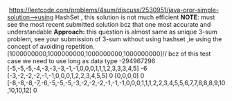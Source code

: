 ​
https://leetcode.com/problems/4sum/discuss/2530951/java-oror-simple-solution-->using HashSet , this solution is not much efficient
**NOTE**: must see the most recent submitted solution bcz that one most accurate and understandable
**Approach:** this question is almost same as unique 3-sum problem, see your submission of 3-sum without using hashset ,ie using the concept of avoiding repetition.
​
[1000000000,1000000000,1000000000,1000000000]// bcz of this test case we need to use long as data type
-294967296
[-5,-5,-5,-4,-3,-3,-3,-1,-1,0,0,0,1,1,1,2,3,3,3,4,5]
-6
[-3,-2,-2,-2,-1,-1,0,0,0,1,2,2,3,4,5,5]
0
[0,0,0,0]
0
[-8,-8,-8,-7,-6,-5,-5,-5,-3,-2,-2,-2,-1,-1,-1,0,0,0,1,1,1,2,2,3,4,5,5,6,7,7,8,8,8,9,10,10,10,12]
0